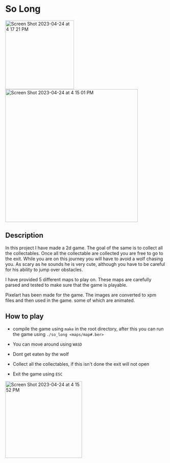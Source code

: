 # So Long

<img width="215" alt="Screen Shot 2023-04-24 at 4 17 21 PM" src="https://user-images.githubusercontent.com/94134595/234024214-4932e12d-402a-4d6c-afe6-9bc07a70bc18.png">

<img width="415" alt="Screen Shot 2023-04-24 at 4 15 01 PM" src="https://user-images.githubusercontent.com/94134595/234024245-aa5b3b2a-55c2-4d73-b30d-645c837fda72.png">

## Description

In this project I have made a 2d game. The goal of the same is to collect all the collectables. Once all the collectable are collected you are free to go to the exit. While you are on this journey you will have to avoid a wolf chasing you. As scary as he sounds he is very cute, although you have to be careful for his ability to jump over obstacles.

I have provided 5 different maps to play on. These maps are carefully parsed and tested to make sure that the game is playable.

Pixelart has been made for the game. The images are converted to xpm files and then used in the game. some of which are animated.

## How to play

- compile the game using `make` in the root directory, after this you can run the game using `./so_long <maps/map#.ber>`

- You can move around using `WASD`

- Dont get eaten by the wolf

- Collect all the collectables, if this isn't done the exit will not open

- Exit the game using `ESC`

<img width="240" alt="Screen Shot 2023-04-24 at 4 15 52 PM" src="https://user-images.githubusercontent.com/94134595/234024267-a73f3222-08d1-43fc-87bb-eac61ef31663.png">
